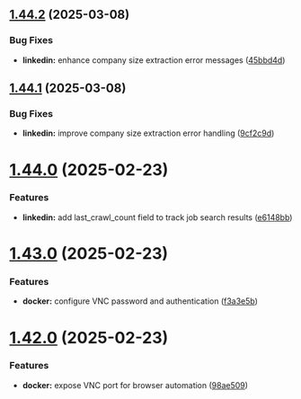 ## [1.44.2](https://github.com/ghorbani-mohammad/Social-Networks-Crawler/compare/v1.44.1...v1.44.2) (2025-03-08)


### Bug Fixes

* **linkedin:** enhance company size extraction error messages ([45bbd4d](https://github.com/ghorbani-mohammad/Social-Networks-Crawler/commit/45bbd4dee30fd89dc9d37688462aa0fb728cd10c))



## [1.44.1](https://github.com/ghorbani-mohammad/Social-Networks-Crawler/compare/v1.44.0...v1.44.1) (2025-03-08)


### Bug Fixes

* **linkedin:** improve company size extraction error handling ([9cf2c9d](https://github.com/ghorbani-mohammad/Social-Networks-Crawler/commit/9cf2c9db3440b4114495bf9f2f59ed2a2ec45ebe))



# [1.44.0](https://github.com/ghorbani-mohammad/Social-Networks-Crawler/compare/v1.43.0...v1.44.0) (2025-02-23)


### Features

* **linkedin:** add last_crawl_count field to track job search results ([e6148bb](https://github.com/ghorbani-mohammad/Social-Networks-Crawler/commit/e6148bb3d96858ea09c1b32b6f3b69d454d608b4))



# [1.43.0](https://github.com/ghorbani-mohammad/Social-Networks-Crawler/compare/v1.42.0...v1.43.0) (2025-02-23)


### Features

* **docker:** configure VNC password and authentication ([f3a3e5b](https://github.com/ghorbani-mohammad/Social-Networks-Crawler/commit/f3a3e5bea171e715efe45b62512eb60038cc895f))



# [1.42.0](https://github.com/ghorbani-mohammad/Social-Networks-Crawler/compare/v1.41.0...v1.42.0) (2025-02-23)


### Features

* **docker:** expose VNC port for browser automation ([98ae509](https://github.com/ghorbani-mohammad/Social-Networks-Crawler/commit/98ae509941a6fa7fd35aca3859881428abcf1f45))



